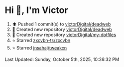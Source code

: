 <h1>Hi 👋, I'm Victor </h1>

<!--RECENT_ACTIVITY:start-->
1. ⬆️ Pushed 1 commit(s) to [victorDigital/deadweb](https://github.com/victorDigital/deadweb)<br>
2. 📔 Created new repository [victorDigital/deadweb](https://github.com/victorDigital/deadweb)<br>
3. 📔 Created new repository [victorDigital/my-dotfiles](https://github.com/victorDigital/my-dotfiles)<br>
4. ⭐ Starred [zxcvbn-ts/zxcvbn](https://github.com/zxcvbn-ts/zxcvbn)<br>
5. ⭐ Starred [jnsahaj/tweakcn](https://github.com/jnsahaj/tweakcn)<br>
<!--RECENT_ACTIVITY:end-->

<!--RECENT_ACTIVITY:last_update-->
Last Updated: Sunday, October 5th, 2025, 10:36:32 PM
<!--RECENT_ACTIVITY:last_update_end-->
